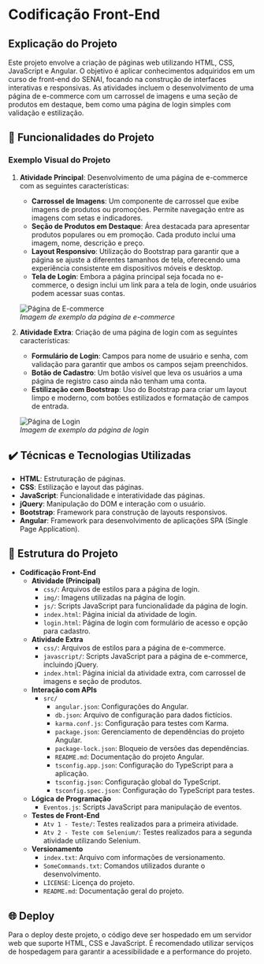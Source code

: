 # Codificação Front-End

## Explicação do Projeto

Este projeto envolve a criação de páginas web utilizando HTML, CSS, JavaScript e Angular. O objetivo é aplicar conhecimentos adquiridos em um curso de front-end do SENAI, focando na construção de interfaces interativas e responsivas. As atividades incluem o desenvolvimento de uma página de e-commerce com um carrossel de imagens e uma seção de produtos em destaque, bem como uma página de login simples com validação e estilização.

## 🔨 Funcionalidades do Projeto

### Exemplo Visual do Projeto

1. **Atividade Principal**: Desenvolvimento de uma página de e-commerce com as seguintes características:
    - **Carrossel de Imagens**: Um componente de carrossel que exibe imagens de produtos ou promoções. Permite navegação entre as imagens com setas e indicadores.
    - **Seção de Produtos em Destaque**: Área destacada para apresentar produtos populares ou em promoção. Cada produto inclui uma imagem, nome, descrição e preço.
    - **Layout Responsivo**: Utilização do Bootstrap para garantir que a página se ajuste a diferentes tamanhos de tela, oferecendo uma experiência consistente em dispositivos móveis e desktop.
    - **Tela de Login**: Embora a página principal seja focada no e-commerce, o design inclui um link para a tela de login, onde usuários podem acessar suas contas.

   ![Página de E-commerce](img/exemplo-ecommerce.png)  
   _Imagem de exemplo da página de e-commerce_

2. **Atividade Extra**: Criação de uma página de login com as seguintes características:
    - **Formulário de Login**: Campos para nome de usuário e senha, com validação para garantir que ambos os campos sejam preenchidos.
    - **Botão de Cadastro**: Um botão visível que leva os usuários a uma página de registro caso ainda não tenham uma conta.
    - **Estilização com Bootstrap**: Uso do Bootstrap para criar um layout limpo e moderno, com botões estilizados e formatação de campos de entrada.

   ![Página de Login](img/exemplo-login.png)  
   _Imagem de exemplo da página de login_

## ✔️ Técnicas e Tecnologias Utilizadas

- **HTML**: Estruturação de páginas.
- **CSS**: Estilização e layout das páginas.
- **JavaScript**: Funcionalidade e interatividade das páginas.
- **jQuery**: Manipulação do DOM e interação com o usuário.
- **Bootstrap**: Framework para construção de layouts responsivos.
- **Angular**: Framework para desenvolvimento de aplicações SPA (Single Page Application).

## 📁 Estrutura do Projeto

- **Codificação Front-End**
    - **Atividade (Principal)**
        - `css/`: Arquivos de estilos para a página de login.
        - `img/`: Imagens utilizadas na página de login.
        - `js/`: Scripts JavaScript para funcionalidade da página de login.
        - `index.html`: Página inicial da atividade de login.
        - `login.html`: Página de login com formulário de acesso e opção para cadastro.
    - **Atividade Extra**
        - `css/`: Arquivos de estilos para a página de e-commerce.
        - `javascript/`: Scripts JavaScript para a página de e-commerce, incluindo jQuery.
        - `index.html`: Página inicial da atividade extra, com carrossel de imagens e seção de produtos.
    - **Interação com APIs**
        - `src/`
            - `angular.json`: Configurações do Angular.
            - `db.json`: Arquivo de configuração para dados fictícios.
            - `karma.conf.js`: Configuração para testes com Karma.
            - `package.json`: Gerenciamento de dependências do projeto Angular.
            - `package-lock.json`: Bloqueio de versões das dependências.
            - `README.md`: Documentação do projeto Angular.
            - `tsconfig.app.json`: Configuração do TypeScript para a aplicação.
            - `tsconfig.json`: Configuração global do TypeScript.
            - `tsconfig.spec.json`: Configuração do TypeScript para testes.
    - **Lógica de Programação**
        - `Eventos.js`: Scripts JavaScript para manipulação de eventos.
    - **Testes de Front-End**
        - `Atv 1 - Teste/`: Testes realizados para a primeira atividade.
        - `Atv 2 - Teste com Selenium/`: Testes realizados para a segunda atividade utilizando Selenium.
    - **Versionamento**
        - `index.txt`: Arquivo com informações de versionamento.
        - `SomeCommands.txt`: Comandos utilizados durante o desenvolvimento.
        - `LICENSE`: Licença do projeto.
        - `README.md`: Documentação geral do projeto.

## 🌐 Deploy

Para o deploy deste projeto, o código deve ser hospedado em um servidor web que suporte HTML, CSS e JavaScript. É recomendado utilizar serviços de hospedagem para garantir a acessibilidade e a performance do projeto.
